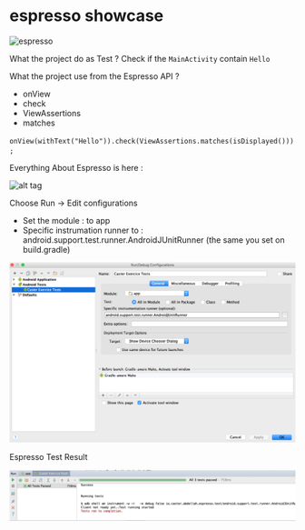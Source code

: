 # espresso showcase

![espresso](https://circleci.com/gh/selmanon/espresso.svg?style=shield&circle-token=31:1f:f8:6a:09:eb:94:46:ca:9f:00:c2:a8:3c:72:40)

What the project do as Test ? 
Check if the `MainActivity` contain `Hello`

What the project use from the Espresso API ?
 - onView
 - check
 - ViewAssertions
 - matches
 
`onView(withText("Hello")).check(ViewAssertions.matches(isDisplayed()));`

Everything About Espresso is here : 

![alt tag](http://i1.wp.com/adventuresinqa.com/wp-content/uploads/2015/04/Espresso-Cheat-Sheet.jpg?zoom=2&resize=620%2C477)


Choose Run -> Edit configurations

 - Set the module : to app
 - Specific instrumation runner to : android.support.test.runner.AndroidJUnitRunner (the same you set on build.gradle)

![alt tag](https://github.com/selmanon/espresso/blob/master/screenshots/runtestconfig.png)

Espresso Test Result

![alt tag](https://github.com/selmanon/espresso/blob/master/screenshots/espressotestresult.png)
